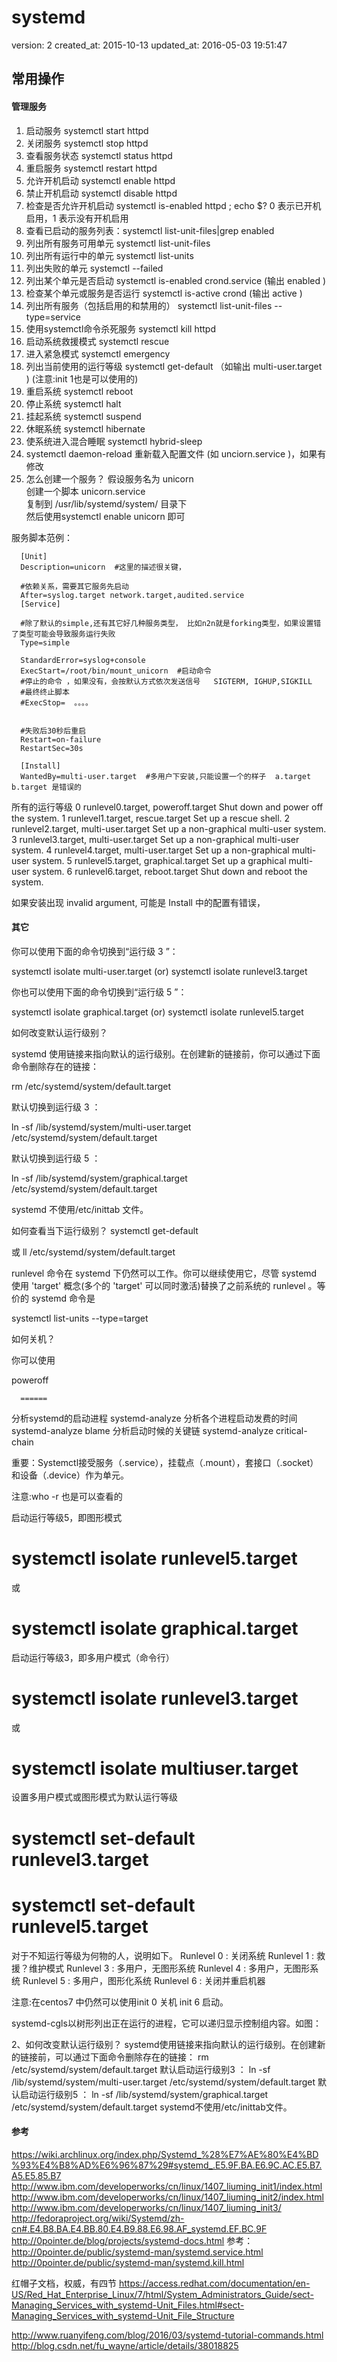 # systemd

version:  2
created_at:  2015-10-13
updated_at:  2016-05-03 19:51:47



## 常用操作

#### 管理服务

1. 启动服务  systemctl start httpd 
1. 关闭服务  systemctl stop httpd 
1. 查看服务状态  systemctl status httpd 
1. 重启服务  systemctl restart httpd 
1. 允许开机启动  systemctl enable httpd 
1. 禁止开机启动  systemctl disable httpd 
1. 检查是否允许开机启动  systemctl is-enabled httpd ; echo $? 0 表示已开机启用，1 表示没有开机启用 
1. 查看已启动的服务列表：systemctl list-unit-files|grep enabled
1. 列出所有服务可用单元 systemctl list-unit-files
1. 列出所有运行中的单元 systemctl list-units
1. 列出失败的单元 systemctl --failed
1. 列出某个单元是否启动  systemctl is-enabled crond.service  (输出  enabled )
1. 检查某个单元或服务是否运行  systemctl is-active crond  (输出  active )
1. 列出所有服务（包括启用的和禁用的） systemctl list-unit-files  --type=service
1. 使用systemctl命令杀死服务 systemctl kill httpd
1. 启动系统救援模式 systemctl rescue
1. 进入紧急模式 systemctl emergency
1. 列出当前使用的运行等级 systemctl get-default （如输出 multi-user.target ) (注意:init 1也是可以使用的)
1. 重启系统 systemctl reboot
1. 停止系统 systemctl halt
1. 挂起系统 systemctl suspend
1. 休眠系统 systemctl hibernate
1. 使系统进入混合睡眠 systemctl hybrid-sleep
1. systemctl daemon-reload  重新载入配置文件 (如  unciorn.service )，如果有修改
1. 怎么创建一个服务？ 
  假设服务名为 unicorn  
  创建一个脚本 unicorn.service  
  复制到 /usr/lib/systemd/system/ 目录下  
  然后使用systemctl enable unicorn 即可  

  服务脚本范例：  

      [Unit]
      Description=unicorn  #这里的描述很关键，

      #依赖关系，需要其它服务先启动
      After=syslog.target network.target,audited.service   
      [Service]

      #除了默认的simple,还有其它好几种服务类型， 比如n2n就是forking类型，如果设置错了类型可能会导致服务运行失败
      Type=simple  

      StandardError=syslog+console
      ExecStart=/root/bin/mount_unicorn  #启动命令
      #停止的命令 ，如果没有，会按默认方式依次发送信号   SIGTERM, IGHUP,SIGKILL
      #最终终止脚本
      #ExecStop=  。。。。 
       

      #失败后30秒后重启
      Restart=on-failure  
      RestartSec=30s  

      [Install]
      WantedBy=multi-user.target  #多用户下安装,只能设置一个的样子  a.target  b.target 是错误的


所有的运行等级
      0 	runlevel0.target, poweroff.target 	Shut down and power off the system.
      1 	runlevel1.target, rescue.target 	Set up a rescue shell.
      2 	runlevel2.target, multi-user.target 	Set up a non-graphical multi-user system.
      3 	runlevel3.target, multi-user.target 	Set up a non-graphical multi-user system.
      4 	runlevel4.target, multi-user.target 	Set up a non-graphical multi-user system.
      5 	runlevel5.target, graphical.target 	Set up a graphical multi-user system.
      6 	runlevel6.target, reboot.target 	Shut down and reboot the system.

如果安装出现  invalid argument, 可能是 Install 中的配置有错误， 




#### 其它

  你可以使用下面的命令切换到“运行级 3 ”： 

   systemctl isolate multi-user.target (or) systemctl isolate runlevel3.target 

  你也可以使用下面的命令切换到“运行级 5 ”： 

   systemctl isolate graphical.target (or) systemctl isolate runlevel5.target 

		 






 如何改变默认运行级别？ 

systemd 使用链接来指向默认的运行级别。在创建新的链接前，你可以通过下面命令删除存在的链接： 

 rm /etc/systemd/system/default.target 

默认切换到运行级 3 ： 

 ln -sf /lib/systemd/system/multi-user.target /etc/systemd/system/default.target 

默认切换到运行级 5 ： 

 ln -sf /lib/systemd/system/graphical.target /etc/systemd/system/default.target 

systemd 不使用/etc/inittab 文件。 


 如何查看当下运行级别？ 
 systemctl get-default 

或 ll /etc/systemd/system/default.target


runlevel 命令在 systemd 下仍然可以工作。你可以继续使用它，尽管 systemd 使用 'target' 概念(多个的 'target' 可以同时激活)替换了之前系统的 runlevel 。等价的 systemd 命令是 

 systemctl list-units --type=target 


 如何关机？ 

你可以使用 

poweroff 




  

      ======

分析systemd的启动进程  systemd-analyze
分析各个进程启动发费的时间  systemd-analyze blame
分析启动时候的关键链 systemd-analyze critical-chain


重要：Systemctl接受服务（.service），挂载点（.mount），套接口（.socket）和设备（.device）作为单元。


注意:who -r 也是可以查看的

启动运行等级5，即图形模式
# systemctl isolate runlevel5.target
或
# systemctl isolate graphical.target




启动运行等级3，即多用户模式（命令行）


# systemctl isolate runlevel3.target

或

# systemctl isolate multiuser.target




设置多用户模式或图形模式为默认运行等级


# systemctl set-default runlevel3.target

# systemctl set-default runlevel5.target




对于不知运行等级为何物的人，说明如下。
Runlevel 0 : 关闭系统
Runlevel 1 : 救援？维护模式
Runlevel 3 : 多用户，无图形系统
Runlevel 4 : 多用户，无图形系统
Runlevel 5 : 多用户，图形化系统
Runlevel 6 : 关闭并重启机器



注意:在centos7 中仍然可以使用init 0 关机 init 6 启动。



systemd-cgls以树形列出正在运行的进程，它可以递归显示控制组内容。如图：



2、如何改变默认运行级别？
systemd使用链接来指向默认的运行级别。在创建新的链接前，可以通过下面命令删除存在的链接： rm /etc/systemd/system/default.target
默认启动运行级别3 ：
ln -sf /lib/systemd/system/multi-user.target /etc/systemd/system/default.target
默认启动运行级别5 ：
ln -sf /lib/systemd/system/graphical.target /etc/systemd/system/default.target
systemd不使用/etc/inittab文件。

####  参考
https://wiki.archlinux.org/index.php/Systemd_%28%E7%AE%80%E4%BD%93%E4%B8%AD%E6%96%87%29#systemd_.E5.9F.BA.E6.9C.AC.E5.B7.A5.E5.85.B7 
http://www.ibm.com/developerworks/cn/linux/1407_liuming_init1/index.html 
http://www.ibm.com/developerworks/cn/linux/1407_liuming_init2/index.html 
http://www.ibm.com/developerworks/cn/linux/1407_liuming_init3/ 
http://fedoraproject.org/wiki/Systemd/zh-cn#.E4.B8.BA.E4.BB.80.E4.B9.88.E6.98.AF_systemd.EF.BC.9F 
http://0pointer.de/blog/projects/systemd-docs.html 
	参考： http://0pointer.de/public/systemd-man/systemd.service.html
	http://0pointer.de/public/systemd-man/systemd.kill.html


  红帽子文档，权威，有四节
  https://access.redhat.com/documentation/en-US/Red_Hat_Enterprise_Linux/7/html/System_Administrators_Guide/sect-Managing_Services_with_systemd-Unit_Files.html#sect-Managing_Services_with_systemd-Unit_File_Structure



  http://www.ruanyifeng.com/blog/2016/03/systemd-tutorial-commands.html
  http://blog.csdn.net/fu_wayne/article/details/38018825
